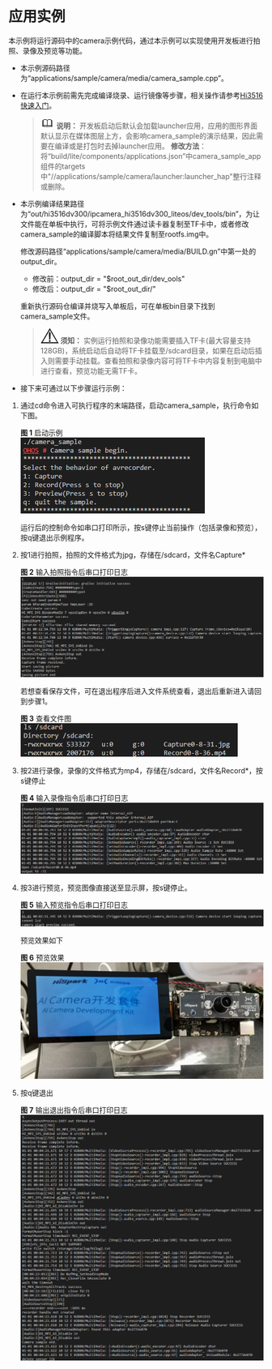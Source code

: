 # 应用实例<a name="ZH-CN_TOPIC_0000001055301733"></a>

本示例将运行源码中的camera示例代码，通过本示例可以实现使用开发板进行拍照、录像及预览等功能。

-   本示例源码路径为“applications/sample/camera/media/camera\_sample.cpp”。
-   在运行本示例前需先完成编译烧录、运行镜像等步骤，相关操作请参考[Hi3516快速入门](../quick-start/quickstart-lite-overview.md)。

    >![](../public_sys-resources/icon-note.gif) **说明：** 
    >开发板启动后默认会加载launcher应用，应用的图形界面默认显示在媒体图层上方，会影响camera\_sample的演示结果，因此需要在编译或是打包时去掉launcher应用。
    >**修改方法**：将“build/lite/components/applications.json”中camera\_sample\_app组件的targets中"//applications/sample/camera/launcher:launcher\_hap"整行注释或删除。

-   本示例编译结果路径为“out/hi3516dv300/ipcamera\_hi3516dv300\_liteos/dev\_tools/bin”，为让文件能在单板中执行，可将示例文件通过读卡器复制至TF卡中，或者修改camera\_sample的编译脚本将结果文件复制至rootfs.img中。

    修改源码路径“applications/sample/camera/media/BUILD.gn”中第一处的output\_dir。

    -   修改前：output\_dir = "$root\_out\_dir/dev\_ools"
    -   修改后：output\_dir = "$root\_out\_dir/"

    重新执行源码仓编译并烧写入单板后，可在单板bin目录下找到camera\_sample文件。

    >![](../public_sys-resources/icon-notice.gif) **须知：** 
    >实例运行拍照和录像功能需要插入TF卡\(最大容量支持128GB\)，系统启动后自动将TF卡挂载至/sdcard目录，如果在启动后插入则需要手动挂载。查看拍照和录像内容可将TF卡中内容复制到电脑中进行查看，预览功能无需TF卡。

-   接下来可通过以下步骤运行示例：

1.  通过cd命令进入可执行程序的末端路径，启动camera\_sample，执行命令如下图。

    **图 1**  启动示例<a name="fig380985885020"></a>  
    ![](figures/启动示例.png "启动示例")

    运行后的控制命令如串口打印所示，按s键停止当前操作（包括录像和预览），按q键退出示例程序。

2.  按1进行拍照，拍照的文件格式为jpg，存储在/sdcard，文件名Capture\*

    **图 2**  输入拍照指令后串口打印日志<a name="fig17819185018384"></a>  
    ![](figures/输入拍照指令后串口打印日志.png "输入拍照指令后串口打印日志")

    若想查看保存文件，可在退出程序后进入文件系统查看，退出后重新进入请回到步骤1。

    **图 3**  查看文件图<a name="fig166391743154619"></a>  
    ![](figures/查看文件图.png "查看文件图")

3.  按2进行录像，录像的文件格式为mp4，存储在/sdcard，文件名Record\*，按s键停止

    **图 4**  输入录像指令后串口打印日志<a name="fig6340814174317"></a>  
    ![](figures/输入录像指令后串口打印日志.png "输入录像指令后串口打印日志")

4.  按3进行预览，预览图像直接送至显示屏，按s键停止。

    **图 5**  输入预览指令后串口打印日志<a name="fig9658148124414"></a>  
    ![](figures/输入预览指令后串口打印日志.png "输入预览指令后串口打印日志")

    预览效果如下

    **图 6**  预览效果<a name="fig24541759597"></a>  
    ![](figures/预览效果.jpg "预览效果")

5.  按q键退出

    **图 7**  输出退出指令后串口打印日志<a name="fig1755682174514"></a>  
    ![](figures/输出退出指令后串口打印日志.png "输出退出指令后串口打印日志")


